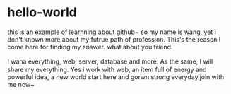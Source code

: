 # hello-world
this is an example of learnning about github~
so my name is wang, yet i don't known more about my futrue path of profession. This's the reason I come here for finding my answer. what about you friend.

I wana everything, web, server, database and more. As the same, I will　share my everything. Yes i work with web, an item full of energy and powerful idea, a new world start here and gorwn strong everyday.join with me now~
